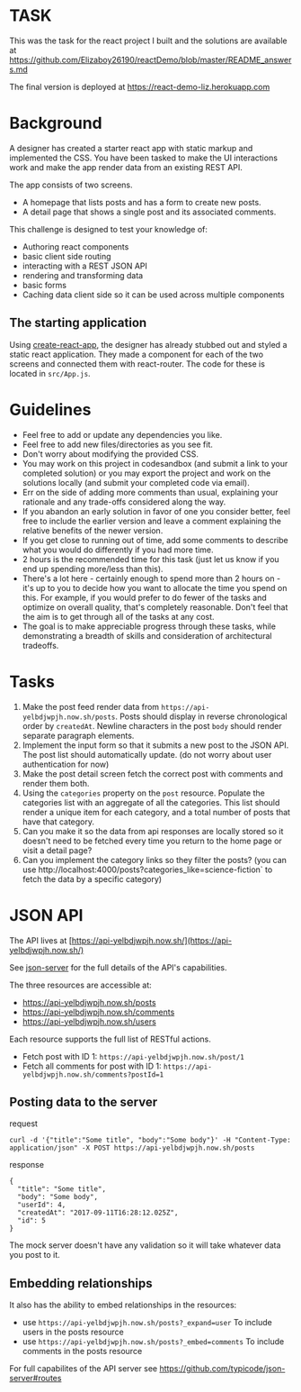 # TASK

This was the task for the react project I built and the solutions are available at https://github.com/Elizaboy26190/reactDemo/blob/master/README_answers.md

The final version is deployed at https://react-demo-liz.herokuapp.com

# Background

A designer has created a starter react app with static markup and implemented the CSS.
You have been tasked to make the UI interactions work and make the app render data from an existing REST API.

The app consists of two screens.

- A homepage that lists posts and has a form to create new posts.
- A detail page that shows a single post and its associated comments.

This challenge is designed to test your knowledge of:

- Authoring react components
- basic client side routing
- interacting with a REST JSON API
- rendering and transforming data
- basic forms
- Caching data client side so it can be used across multiple components

## The starting application

Using [create-react-app](https://github.com/facebookincubator/create-react-app),
the designer has already stubbed out and styled a static react application.
They made a component for each of the two screens and connected them with react-router.
The code for these is located in `src/App.js`.

# Guidelines

- Feel free to add or update any dependencies you like.
- Feel free to add new files/directories as you see fit.
- Don't worry about modifying the provided CSS.
- You may work on this project in codesandbox (and submit a link to your completed solution) or you may export the project and work on the solutions locally (and submit your completed code via email).
- Err on the side of adding more comments than usual, explaining your rationale and any trade-offs considered along the way.
- If you abandon an early solution in favor of one you consider better, feel free to include the earlier version and leave a comment explaining the relative benefits of the newer version.
- If you get close to running out of time, add some comments to describe what you would do differently if you had more time.
- 2 hours is the recommended time for this task (just let us know if you end up spending more/less than this).
- There's a lot here - certainly enough to spend more than 2 hours on - it's up to you to decide how you want to allocate the time you spend on this. For example, if you would prefer to do fewer of the tasks and optimize on overall quality, that's completely reasonable. Don't feel that the aim is to get through all of the tasks at any cost.
- The goal is to make appreciable progress through these tasks, while demonstrating a breadth of skills and consideration of architectural tradeoffs.

# Tasks

1. Make the post feed render data from `https://api-yelbdjwpjh.now.sh/posts`. Posts should display in reverse chronological order by `createdAt`. Newline characters in the post `body` should render separate paragraph elements.
1. Implement the input form so that it submits a new post to the JSON API. The post list should automatically update.
   (do not worry about user authentication for now)
1. Make the post detail screen fetch the correct post with comments and render them both.
1. Using the `categories` property on the `post` resource. Populate the categories list with an aggregate of all the categories. This list should render a unique item for each category, and a total number of posts that have that category.
1. Can you make it so the data from api responses are locally stored so it doesn't need to be fetched every time you return to the home page or visit a detail page?
1. Can you implement the category links so they filter the posts? (you can use http://localhost:4000/posts?categories_like=science-fiction` to fetch the data by a specific category)

# JSON API

The API lives at [https://api-yelbdjwpjh.now.sh/](https://api-yelbdjwpjh.now.sh/)

See [json-server](https://github.com/typicode/json-server#routes) for the full details of the
API's capabilities.

The three resources are accessible at:

- https://api-yelbdjwpjh.now.sh/posts
- https://api-yelbdjwpjh.now.sh/comments
- https://api-yelbdjwpjh.now.sh/users

Each resource supports the full list of RESTful actions.

- Fetch post with ID 1: `https://api-yelbdjwpjh.now.sh/post/1`
- Fetch all comments for post with ID 1: `https://api-yelbdjwpjh.now.sh/comments?postId=1`

## Posting data to the server

request

```
curl -d '{"title":"Some title", "body":"Some body"}' -H "Content-Type: application/json" -X POST https://api-yelbdjwpjh.now.sh/posts
```

response

```
{
  "title": "Some title",
  "body": "Some body",
  "userId": 4,
  "createdAt": "2017-09-11T16:28:12.025Z",
  "id": 5
}
```

The mock server doesn't have any validation so it will take whatever data you post to it.

## Embedding relationships

It also has the ability to embed relationships in the resources:

- use `https://api-yelbdjwpjh.now.sh/posts?_expand=user` To include users in the posts resource
- use `https://api-yelbdjwpjh.now.sh/posts?_embed=comments` To include comments in the posts resource

For full capabilites of the API server see https://github.com/typicode/json-server#routes
